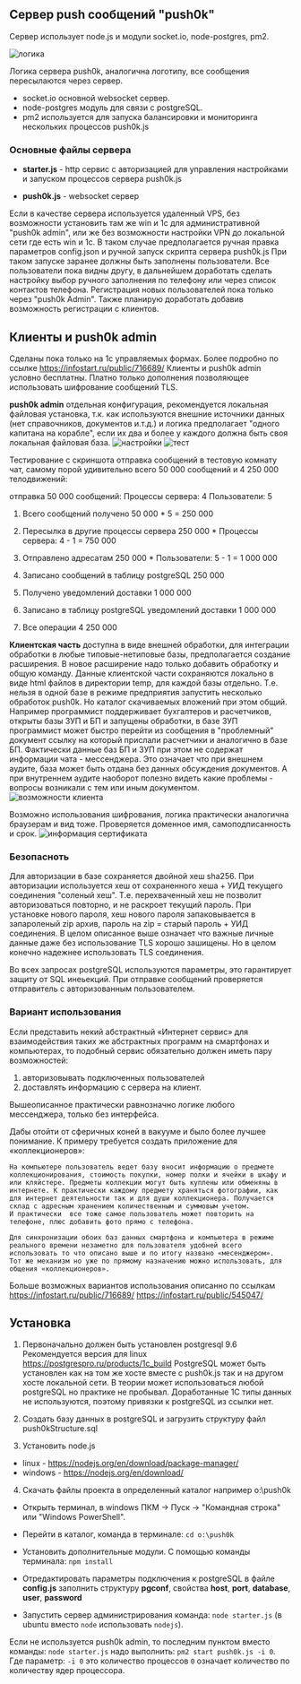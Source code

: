 ﻿## Сервер push сообщений "push0k"

Сервер использует node.js и модули socket.io, node-postgres, pm2.

![логика](images/logic.png)

Логика сервера push0k, аналогична логотипу, все сообщения пересылаются через сервер. 
* socket.io основной websocket сервер. 
* node-postgres модуль для связи с postgreSQL.
* pm2 используется для запуска балансировки и мониторинга нескольких процессов push0k.js

### Основные файлы сервера

*  **starter.js** - http сервис с авторизацией для управления настройками и запуском процессов сервера push0k.js

* **push0k.js** - websocket сервер

Если в качестве сервера используется удаленный VPS, без возможности установить там же win и 1с для административной "push0k admin", или же без возможности настройки VPN до локальной сети где есть win и 1с. В таком случае предполагается ручная правка параметров config.json и ручной запуск скрипта сервера push0k.js 
При таком запуске заранее должны быть заполнены пользователи.
Все пользователи пока видны другу, в дальнейшем доработать сделать настройку выбор ручного заполнения по телефону или через список контактов телефона.
Регистрация новых пользователей пока только через "push0k Admin". Также планирую доработать добавив возможность регистрации с клиентов.

## Клиенты и push0k admin
Сделаны пока только на 1с управляемых формах. Более подробно по ссылке <https://infostart.ru/public/716689/>
Клиенты и push0k admin условно бесплатны.
Платно только дополнения позволяющее использовать шифрование сообщений TLS.

**push0k admin** отдельная конфигурация, рекомендуется локальная файловая установка, т.к. как используются внешние источники данных (нет справочников, документов и.т.д.) и логика предполагает "одного капитана на корабле", если их два и более у каждого должна быть своя локальная файловая база.
![настройки](images/serverOpt.png)
![тест](images/serverTest.png)

Тестирование с скриншота отправка сообщений в тестовую комнату чат, самому порой удивительно всего 50 000 сообщений и 4 250 000 телодвижений: 

отправка 50 000 сообщений: Процессы сервера: 4 Пользователи: 5

1. Всего сообщений получено 50 000 * 5 = 250 000

2. Пересылка в другие процессы сервера 250 000 *  Процессы сервера: 4 - 1 = 750 000

3. Отправлено адресатам  250 000 *  Пользователи: 5 - 1 = 1 000 000

4. Записано сообщений в таблицу postgreSQL 250 000

5. Получено уведомлений доставки 1 000 000

6. Записано в таблицу postgreSQL уведомлений доставки 1 000 000

7. Все операции 4 250 000



**Клиентская часть** доступна в виде внешней обработки, для интеграции обработки в любые типовые-нетиповые базы, предполагается создание расширения. В новое расширение надо только добавить обработку и общую команду. Данные клиентской части сохраняются локально в виде html файлов в директории temp, для каждой базы отдельно. Т.е. нельзя в одной базе в режиме предприятия запустить несколько обработок push0k. Но каталог скачиваемых вложений при этом общий. Например программист поддерживает бухгалтеров и расчетчиков, открыты базы ЗУП и БП и запущены обработки, в базе ЗУП программист может быстро перейти из сообщения в "проблемный" документ ссылку на который прислали расчетчики и аналогично в базе БП. Фактически данные баз БП и ЗУП при этом не содержат информации чата - мессенджера. Это означает что при внешнем аудите, база может быть отдана без данных обсуждения документов. А при внутреннем аудите наоборот полезно видеть какие проблемы - вопросы возникали с тем или иным документом.
![возможности клиента](images/client1805.gif)

Возможно использования шифрования, логика практически аналогична браузерам и вид тоже.
Проверяется доменное имя, самоподписанность и срок.
![информация сертификата](images/certInfo.jpg)

### Безопасноть
Для авторизации в базе сохраняется двойной хеш sha256. При авторизации используется хеш от сохраненного хеша + УИД текущего соединения "соленый хеш".
Т.е. перехваченный хеш не позволит авторизоваться повторно, и не раскроет текущий пароль.
При установке нового пароля, хеш нового пароля запаковывается в запароленый zip архив, пароль на zip = старый пароль + УИД соединения.
В целом описанное выше означает что важные личные данные даже без использование TLS хорошо зашищены.
Но в целом конечно надежнее использовать TLS соединения.

Во всех запросах postgreSQL используются параметры, это гарантирует защиту от SQL инеьекций.
При отправке сообщений проверяется отправитель с авторизованным пользователем.

### Вариант использования

Если представить некий абстрактный «Интернет сервис» для взаимодействия таких же абстрактных программ на смартфонах и компьютерах, то подобный сервис обязательно должен иметь пару возможностей:
1. авторизовывать подключенных пользователей 
2. доставлять информацию с сервера на клиент.

Вышеописанное практически равнозначно логике любого мессенджера, только без интерфейса.

Дабы отойти от сферичных коней в вакууме и  было более лучшее понимание.
К примеру требуется создать приложение для «коллекционеров»:

	На компьютере пользователь ведет базу вносит информацию о предмете коллекционирования, стоимость покупки, номер полки и ячейки в шкафу и или кляйстере. Предметы коллекции могут быть куплены или обменяны в интернете. К практически каждому предмету храняться фотографии, как для интернет деятельности так и для души коллекционера. Получается склад с адресным хранением количественным и суммовым учетом.
	И практически  все тоже самое пользователь может повторить на телефоне, плюс добавить фото прямо с телефона.
	
	Для синхронизации обоих баз данных смартфона и компьютера в режиме реального времени незаметно для пользователя удобней всего использовать то что описано выше и по итогу названо «месенджером».
	Тот же механизм но уже по прямому назначению можно использовать, для общения «коллекционеров».

Больше возможных вариантов использования описанно по ссылкам <https://infostart.ru/public/716689/> 
<https://infostart.ru/public/545047/>


## Установка

1. Первоначально должен быть установлен postgresql 9.6
Рекомендуется версия для linux <https://postgrespro.ru/products/1c_build>
PostgreSQL может быть установлен как на том же хосте вместе с push0k.js так и на другом хосте локальной сети. В теории может использоваться любой postgreSQL но практике не пробывал. Доработанные 1С типы данных не используются, поэтому привязки к postgreSQL из ссылки нет. 

2. Создать базу данных в postgreSQL и загрузить структуру файл push0kStructure.sql

3. Установить node.js 
* linux -  <https://nodejs.org/en/download/package-manager/> 
* windows - <https://nodejs.org/en/download/>

4. Скачать файлы проекта в определенный каталог например o:\push0k
* Открыть терминал, в windows ПКМ -> Пуск -> "Командная строка" или "Windows PowerShell".
* Перейти в каталог, команда в терминале: `cd o:\push0k`

* Установить дополнительные модули. С помощью команды терминала: `npm install`
* Отредактировать параметры подключения к postgreSQL в файле **config.js** заполнить структуру **pgconf**, свойства **host**, **port**, **database**, **user**, **password** 
* Запустить сервер администрирования команда: `node starter.js` (в ubuntu вместо `node` использовать `nodejs`). 

Если не используется push0k admin, то последним пунктом вместо команды:  ``node starter.js`` надо выполнить:  `pm2 start push0k.js -i 0`. 	
Где параметр: `-i 0` это количество процессов `0` означает количество по количеству ядер процессора.

